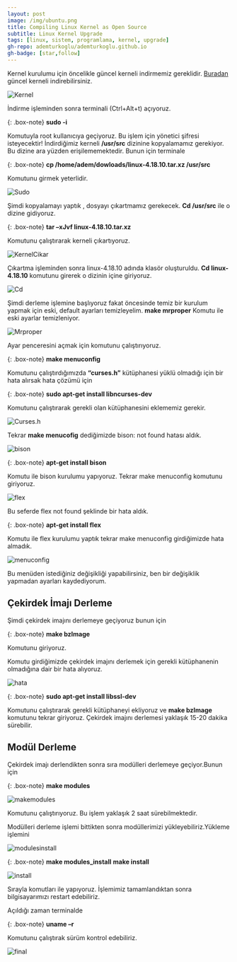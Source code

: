 ```yaml
---
layout: post
image: /img/ubuntu.png
title: Compiling Linux Kernel as Open Source
subtitle: Linux Kernel Upgrade
tags: [linux, sistem, programlama, kernel, upgrade]
gh-repo: ademturkoglu/ademturkoglu.github.io
gh-badge: [star,follow]
---
```

Kernel kurulumu için öncelikle güncel kerneli indirmemiz gereklidir. [Buradan](http://www.kernel.org/) güncel kerneli indirebilirsiniz. 

![Kernel](/systemprograming/kernelorg.png)

İndirme işleminden sonra terminali (Ctrl+Alt+t) açıyoruz. 

{: .box-note}
**sudo -i**

Komutuyla root kullanıcıya geçiyoruz. Bu işlem için yönetici şifresi isteyecektir!
İndirdiğimiz kerneli **/usr/src** dizinine kopyalamamız gerekiyor. Bu dizine ara yüzden erişilememektedir. Bunun için terminale 

{: .box-note}
**cp /home/adem/dowloads/linux-4.18.10.tar.xz /usr/src** 

Komutunu girmek yeterlidir.

![Sudo](/systemprograming/sudoi.png)

Şimdi kopyalamayı yaptık , dosyayı çıkartmamız gerekecek.
**Cd /usr/src** ile o dizine gidiyoruz.

{: .box-note}
**tar –xJvf linux-4.18.10.tar.xz**

Komutunu çalıştırarak kerneli çıkartıyoruz.

![KernelCikar](/systemprograming/kernelcikar.png)

Çıkartma işleminden sonra linux-4.18.10 adında klasör oluşturuldu.
**Cd linux-4.18.10** komutunu girerek o dizinin içine giriyoruz.

![Cd](/systemprograming/cd.png)

Şimdi derleme işlemine başlıyoruz fakat öncesinde temiz bir kurulum yapmak için
eski, default ayarları temizleyelim. **make mrproper** Komutu ile eski ayarlar temizleniyor.

![Mrproper](/systemprograming/mrproper.png)

Ayar penceresini açmak için  komutunu çalıştırıyoruz.

{: .box-note}
**make menuconfig**

Komutunu çalıştırdığımızda **“curses.h”** kütüphanesi yüklü olmadığı için bir hata alırsak hata çözümü için 

{: .box-note}
**sudo apt-get install libncurses-dev**

Komutunu çalıştırarak gerekli olan kütüphanesini eklememiz gerekir.

![Curses.h](/systemprograming/cursesh.png)

Tekrar **make menucofig** dediğimizde bison: not found hatası aldık.

![bison](/systemprograming/bison.png)

{: .box-note}
**apt-get install bison** 

Komutu ile bison kurulumu yapıyoruz. Tekrar make menuconfig komutunu giriyoruz.

![flex](/systemprograming/flex.png)

Bu seferde flex not found şeklinde bir hata aldık.

{: .box-note}
**apt-get install flex** 

Komutu ile flex kurulumu yaptık tekrar make menuconfig girdiğimizde hata almadık.

![menuconfig](/systemprograming/menuconfig.png)

Bu menüden istediğiniz değişikliği yapabilirsiniz, ben bir değişiklik yapmadan ayarları kaydediyorum. 

## Çekirdek İmajı Derleme

Şimdi çekirdek imajını derlemeye geçiyoruz bunun için 

{: .box-note}
**make bzImage** 

Komutunu giriyoruz.

Komutu girdiğimizde çekirdek imajını derlemek için gerekli kütüphanenin olmadığına dair bir hata alıyoruz. 

![hata](/systemprograming/hata.png)

{: .box-note}
**sudo apt-get install libssl-dev** 

Komutunu çalıştırarak gerekli kütüphaneyi ekliyoruz ve **make bzImage** komutunu tekrar giriyoruz. Çekirdek imajını derlemesi yaklaşık 15-20 dakika sürebilir.

## Modül Derleme

Çekirdek imajı derlendikten sonra sıra modülleri derlemeye geçiyor.Bunun için 

{: .box-note}
**make modules** 

![makemodules](/systemprograming/makemodules.png)

Komutunu çalıştırıyoruz. Bu işlem yaklaşık 2 saat sürebilmektedir.

Modülleri derleme işlemi bittikten sonra modüllerimizi yükleyebiliriz.Yükleme işlemini 

 ![modulesinstall](/systemprograming/modulesinstall.png)
 
{: .box-note}
**make modules_install**
**make install**

 ![install](/systemprograming/install.png)
 
Sırayla komutları ile yapıyoruz.
İşlemimiz tamamlandıktan sonra bilgisayarımızı restart edebiliriz.

Açıldığı zaman terminalde 

{: .box-note}
**uname –r**

Komutunu çalıştırak sürüm kontrol edebiliriz.

 ![final](/systemprograming/final.png)
